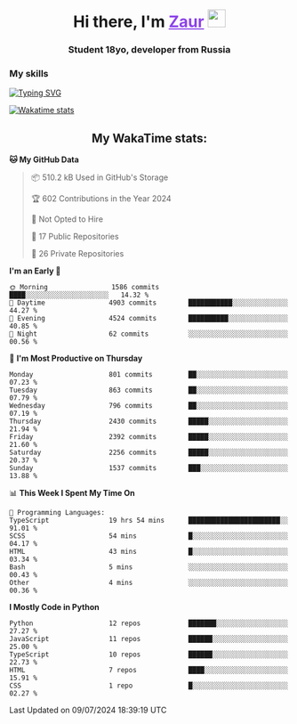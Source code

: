 <h1 align="center">
    Hi there, I'm 
    <a href="https://t.me/skyguy" target="_blank" style="color: #8C43EA">Zaur</a>
    <img src="https://github.com/blackcater/blackcater/raw/main/images/Hi.gif" height="32">
</h1>

<h3 align="center">
    Student 18yo, developer from Russia
</h3>  

### **My skills**
[![Typing SVG](https://readme-typing-svg.herokuapp.com?font=Oxanium&duration=3000&pause=1500&color=8C43EA&height=30&lines=Python:+FastAPI,+Flask,+Aiogram,+Telethon;SQL:+PostgreSQL,+SQLite;JavaScript/TypeScript:+React.js;HTML+(PUG),+CSS+(SCSS))](https://git.io/typing-svg)

[![Wakatime stats](https://github-readme-stats.vercel.app/api/wakatime?username=skyguy&hide_title=true&show_icons=true&title_color=8C43EA&icon_color=BE57EA&bg_color=30,191919,341b56&text_color=B1B1B1&border_radius=10&hide_border=true)](https://github.com/anuraghazra/github-readme-stats)


<h2 align="center"> My WakaTime stats: </h2>

<!--START_SECTION:waka-->
**🐱 My GitHub Data** 

> 📦 510.2 kB Used in GitHub's Storage 
 > 
> 🏆 602 Contributions in the Year 2024
 > 
> 🚫 Not Opted to Hire
 > 
> 📜 17 Public Repositories 
 > 
> 🔑 26 Private Repositories 
 > 
**I'm an Early 🐤** 

```text
🌞 Morning                1586 commits        ████░░░░░░░░░░░░░░░░░░░░░   14.32 % 
🌆 Daytime                4903 commits        ███████████░░░░░░░░░░░░░░   44.27 % 
🌃 Evening                4524 commits        ██████████░░░░░░░░░░░░░░░   40.85 % 
🌙 Night                  62 commits          ░░░░░░░░░░░░░░░░░░░░░░░░░   00.56 % 
```
📅 **I'm Most Productive on Thursday** 

```text
Monday                   801 commits         ██░░░░░░░░░░░░░░░░░░░░░░░   07.23 % 
Tuesday                  863 commits         ██░░░░░░░░░░░░░░░░░░░░░░░   07.79 % 
Wednesday                796 commits         ██░░░░░░░░░░░░░░░░░░░░░░░   07.19 % 
Thursday                 2430 commits        █████░░░░░░░░░░░░░░░░░░░░   21.94 % 
Friday                   2392 commits        █████░░░░░░░░░░░░░░░░░░░░   21.60 % 
Saturday                 2256 commits        █████░░░░░░░░░░░░░░░░░░░░   20.37 % 
Sunday                   1537 commits        ███░░░░░░░░░░░░░░░░░░░░░░   13.88 % 
```


📊 **This Week I Spent My Time On** 

```text
💬 Programming Languages: 
TypeScript               19 hrs 54 mins      ███████████████████████░░   91.01 % 
SCSS                     54 mins             █░░░░░░░░░░░░░░░░░░░░░░░░   04.17 % 
HTML                     43 mins             █░░░░░░░░░░░░░░░░░░░░░░░░   03.34 % 
Bash                     5 mins              ░░░░░░░░░░░░░░░░░░░░░░░░░   00.43 % 
Other                    4 mins              ░░░░░░░░░░░░░░░░░░░░░░░░░   00.36 % 
```

**I Mostly Code in Python** 

```text
Python                   12 repos            ███████░░░░░░░░░░░░░░░░░░   27.27 % 
JavaScript               11 repos            ██████░░░░░░░░░░░░░░░░░░░   25.00 % 
TypeScript               10 repos            ██████░░░░░░░░░░░░░░░░░░░   22.73 % 
HTML                     7 repos             ████░░░░░░░░░░░░░░░░░░░░░   15.91 % 
CSS                      1 repo              █░░░░░░░░░░░░░░░░░░░░░░░░   02.27 % 
```




 Last Updated on 09/07/2024 18:39:19 UTC
<!--END_SECTION:waka-->

